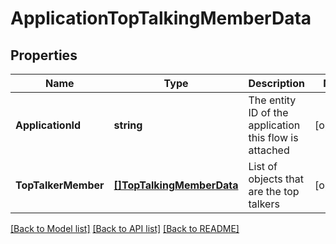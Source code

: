 # ApplicationTopTalkingMemberData

## Properties

Name | Type | Description | Notes
------------ | ------------- | ------------- | -------------
**ApplicationId** | **string** | The entity ID of the application this flow is attached | [optional] 
**TopTalkerMember** | [**[]TopTalkingMemberData**](TopTalkingMemberData.md) | List of objects that are the top talkers | [optional] 

[[Back to Model list]](../README.md#documentation-for-models) [[Back to API list]](../README.md#documentation-for-api-endpoints) [[Back to README]](../README.md)



